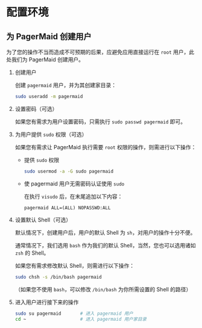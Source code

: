 # 配置环境

## 为 PagerMaid 创建用户

为了您的操作不当而造成不可预期的后果，应避免应用直接运行在 `root` 用户，此处我们为 PagerMaid 创建用户。

1. 创建用户

    创建 `pagermaid` 用户，并为其创建家目录：

    ```bash
    sudo useradd -m pagermaid
    ```

2. 设置密码（可选）

    如果您有需求为用户设置密码，只需执行 `sudo passwd pagermaid` 即可。

3. 为用户提供 `sudo` 权限（可选）

    如果您有需求让 PagerMaid 执行需要 `root` 权限的操作，则需进行以下操作：

    - 提供 `sudo` 权限

        ```bash
        sudo usermod -a -G sudo pagermaid
        ```

    - 使 pagermaid 用户无需密码认证使用 `sudo`

        在执行 `visudo` 后，在末尾追加以下内容：

        ```
        pagermaid ALL=(ALL) NOPASSWD:ALL
        ```

4. 设置默认 Shell（可选）

    默认情况下，创建用户后，用户的默认 Shell 为 `sh`，对用户的操作十分不便。
    
    通常情况下，我们选用 `bash` 作为我们的默认 Shell，当然，您也可以选用诸如 `zsh` 的 Shell。

    如果您有需求修改默认 Shell，则需进行以下操作：

    ```bash
    sudo chsh -s /bin/bash pagermaid
    ```

    （如果您不使用 `bash`，可以修改 `/bin/bash` 为你所需设置的 Shell 的路径）

5. 进入用户进行接下来的操作

    ```bash
    sudo su pagermaid       # 进入 pagermaid 用户
    cd ~                    # 进入 pagermaid 用户家目录
    ```
